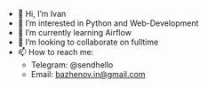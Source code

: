 - 👋 Hi, I’m Ivan
- 👀 I’m interested in Python and Web-Development
- 🌱 I’m currently learning Airflow
- 💞️ I’m looking to collaborate on fulltime
- 📫 How to reach me: 
     - Telegram: @sendhello
     - Email: bazhenov.in@gmail.com

<!---
sendhello/sendhello is a ✨ special ✨ repository because its `README.md` (this file) appears on your GitHub profile.
You can click the Preview link to take a look at your changes.
--->
